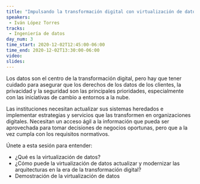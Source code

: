 ```yaml
---
title: "Impulsando la transformación digital con virtualización de datos"
speakers:
 - Iván López Torres
tracks:
 - Ingeniería de datos
day_num: 3
time_start: 2020-12-02T12:45:00-06:00
time_end: 2020-12-02T13:30:00-06:00
video:
slides:
---
```


Los datos son el centro de la transformación digital, pero hay que tener cuidado para asegurar que los derechos de los datos de los clientes, la privacidad y la seguridad son las principales prioridades, especialmente con las iniciativas de cambio a entornos a la nube.

Las instituciones necesitan actualizar sus sistemas heredados e implementar estrategias y servicios que las transformen en organizaciones digitales. Necesitan un acceso ágil a la información que pueda ser aprovechada para tomar decisiones de negocios oportunas, pero que a la vez cumpla con los requisitos normativos.

Únete a esta sesión para entender:
 * ¿Qué es la virtualización de datos?
 * ¿Cómo puede la virtualización de datos actualizar y modernizar las arquitecturas en la era de la transformación digital?
 * Demostración de la virtualización de datos

